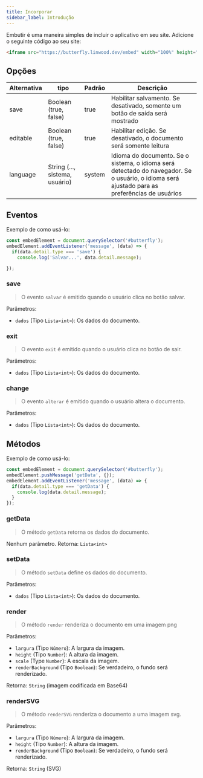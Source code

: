 ```yaml
---
title: Incorporar
sidebar_label: Introdução
---
```


Embutir é uma maneira simples de incluir o aplicativo em seu site. Adicione o seguinte código ao seu site:

```html
<iframe src="https://butterfly.linwood.dev/embed" width="100%" height="500px" allowtransparency="true"></iframe>
```

## Opções

| Alternativa | tipo                           | Padrão | Descrição                                                                                                                                      |
| ----------- | ------------------------------ | ------ | ---------------------------------------------------------------------------------------------------------------------------------------------- |
| save        | Boolean (true, false)          | true   | Habilitar salvamento. Se desativado, somente um botão de saída será mostrado                                                                   |
| editable    | Boolean (true, false)          | true   | Habilitar edição. Se desativado, o documento será somente leitura                                                                              |
| language    | String (..., sistema, usuário) | system | Idioma do documento. Se o sistema, o idioma será detectado do navegador. Se o usuário, o idioma será ajustado para as preferências de usuários |

## Eventos

Exemplo de como usá-lo:

```javascript
const embedElement = document.querySelector('#butterfly');
embedElement.addEventListener('message', (data) => {
  if(data.detail.type === 'save') {
    console.log('Salvar...', data.detail.message);

});
```

### save

> O evento `salvar` é emitido quando o usuário clica no botão salvar.

Parâmetros:

* `dados` (Tipo `Lista<int>`): Os dados do documento.

### exit

> O evento `exit` é emitido quando o usuário clica no botão de sair.

Parâmetros:

* `dados` (Tipo `Lista<int>`): Os dados do documento.

### change

> O evento `alterar` é emitido quando o usuário altera o documento.

Parâmetros:

* `dados` (Tipo `Lista<int>`): Os dados do documento.

## Métodos

Exemplo de como usá-lo:

```javascript
const embedElement = document.querySelector('#butterfly');
embedElement.pushMessage('getData', {});
embedElement.addEventListener('message', (data) => {
  if(data.detail.type === 'getData') {
    console.log(data.detail.message);
  }
});
```

### getData

> O método `getData` retorna os dados do documento.

Nenhum parâmetro. Retorna: `Lista<int>`

### setData

> O método `setData` define os dados do documento.

Parâmetros:

* `dados` (Tipo `Lista<int>`): Os dados do documento.

### render

> O método `render` renderiza o documento em uma imagem png

Parâmetros:

* `largura` (Tipo `Número`): A largura da imagem.
* `height` (Tipo `Number`): A altura da imagem.
* `scale` (Type `Number`): A escala da imagem.
* `renderBackground` (Tipo `Boolean`): Se verdadeiro, o fundo será renderizado.

Retorna: `String` (imagem codificada em Base64)

### renderSVG

> O método `renderSVG` renderiza o documento a uma imagem svg.

Parâmetros:

* `largura` (Tipo `Número`): A largura da imagem.
* `height` (Tipo `Number`): A altura da imagem.
* `renderBackground` (Tipo `Boolean`): Se verdadeiro, o fundo será renderizado.

Retorna: `String` (SVG)
